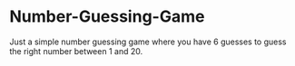 # Number-Guessing-Game

Just a simple number guessing game where you have 6 guesses to guess the right number between 1 and 20.

